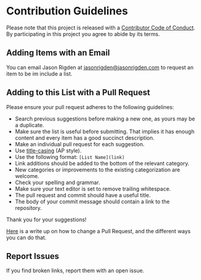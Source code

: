 
# Contribution Guidelines

Please note that this project is released with a [Contributor Code of Conduct](code-of-conduct.md). By participating in this project you agree to abide by its terms.

## Adding Items with an Email

You can email Jason Rigden at jasonrigden@jasonrigden.com to request an item to be im include a list.

## Adding to this List with a Pull Request

Please ensure your pull request adheres to the following guidelines:

- Search previous suggestions before making a new one, as yours may be a duplicate.
- Make sure the list is useful before submitting. That implies it has enough content and every item has a good succinct description.
- Make an individual pull request for each suggestion.
- Use [title-casing](http://titlecase.com) (AP style).
- Use the following format: `[List Name](link)`
- Link additions should be added to the bottom of the relevant category.
- New categories or improvements to the existing categorization are welcome.
- Check your spelling and grammar.
- Make sure your text editor is set to remove trailing whitespace.
- The pull request and commit should have a useful title.
- The body of your commit message should contain a link to the repository.

Thank you for your suggestions!

[Here](https://github.com/RichardLitt/knowledge/blob/master/github/amending-a-commit-guide.md) is a write up on how to change a Pull Request, and the different ways you can do that.

## Report Issues

If you find broken links, report them with an open issue.
